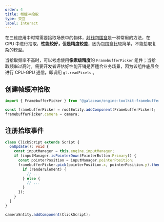 ```yaml
---
order: 4
title: 帧缓冲拾取
type: 交互
label: Interact
---
```


在三维应用中时常需要拾取场景中的物体，[射线包围盒](${docs}physics-manager#使用射线检测)是一种常用的方法，在 CPU 中进行拾取，**性能较好，但是精度较差**，因为包围盒比较简单，不能拾取复杂的模型。

当拾取频率不高时，可以考虑使用**像素级精度**的 `FramebufferPicker` 组件；当拾取频率过高时，需要开发者评估好性能开销是否适合业务场景，因为该组件底层会进行 CPU-GPU 通信，即调用 `gl.readPixels` 。

<playground src="framebuffer-picker.ts"></playground>

## 创建帧缓冲拾取

```typescript
import { FramebufferPicker } from "@galacean/engine-toolkit-framebuffer-picker";

const framebufferPicker = rootEntity.addComponent(FramebufferPicker);
framebufferPicker.camera = camera;
```

## 注册拾取事件

```typescript
class ClickScript extends Script {
  onUpdate(): void {
    const inputManager = this.engine.inputManager;
    if (inputManager.isPointerDown(PointerButton.Primary)) {
      const pointerPosition = inputManager.pointerPosition;
      framebufferPicker.pick(pointerPosition.x, pointerPosition.y).then((renderElement) => {
        if (renderElement) {
          // ...
        } else {
          // ...
        }
      });
    }
  }
}

cameraEntity.addComponent(ClickScript);
```
